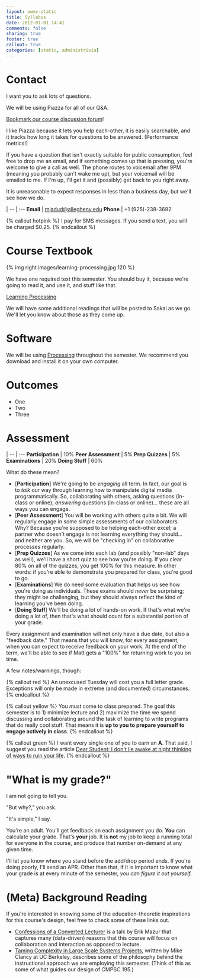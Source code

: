 ```yaml
---
layout: owmx-static
title: Syllabus
date: 2012-01-01 14:41
comments: false
sharing: true
footer: true
callout: true
categories: [static, administrivia]
---
```


# Contact

I want you to ask lots of questions. 

We will be using Piazza for all of our Q&A. 

[Bookmark our course discussion forum](http://piazza.com/class#spring2012/cmpsc195)! 

I like Piazza because it lets you help each-other, it is easily searchable, and it tracks how long it takes for questions to be answered. (Performance metrics!)

If you have a question that isn't exactly suitable for public consumption, feel free to drop me an email, and if something comes up that is pressing, you're welcome to give a call as well. The phone routes to voicemail after 9PM (meaning you probably can't wake me up), but your voicemail will be emailed to me. If I'm up, I'll get it and (possibly) get back to you right away. 

It is unreasonable to expect responses in less than a business day, but we'll see how we do.

 | 
-- | :--
**Email** | mjadud@allegheny.edu 
**Phone** | +1 (925)-238-3692

{% callout hotpink %}
I pay for SMS messages. If you send a text, you will be charged $0.25.
{% endcallout %}

# Course Textbook
{% img right images/learning-processing.jpg 120 %}

We have one required text this semester. You should buy it, because we're going to read it, and use it, and stuff like that.

[Learning Processing](http://www.learningprocessing.com/buy-the-book/)

We will have some additional readings that will be posted to Sakai as we go. We'll let you know about those as they come up.

# Software
We will be using [Processing](http://processing.org) throughout the semester. We recommend you download and install it on your own computer.

# Outcomes

* One
* Two
* Three

# Assessment

 | 
-- | :--
**Participation** | 10%
**Peer Assessment** | 5%
**Prep Quizzes** | 5%
**Examinations** | 20%
**Doing Stuff** | 60%

What do these mean?

* [**Participation**] We're going to be *engaging* all term. In fact, our goal is to *talk* our way through learning how to manipulate digital media programmatically. So, collaborating with others, asking questions (in-class or online), *answering* questions (in-class or online)... these are all ways you can engage. 
* [**Peer Assessment**] You will be working with others quite a bit. We will regularly engage in some simple assessments of our collaborators. Why? Because you're supposed to be helping each-other excel; a partner who doesn't engage is not learning everything they should... and neither are you. So, we will be "checking in" on collaborative processes regularly.
* [**Prep Quizzes**] As we come into each lab (and possibly "non-lab" days as well), we'll have a short quiz to see how you're doing. If you clear 80% on all of the quizzes, you get 100% for this measure. In other words: if you're able to demonstrate you prepared for class, you're good to go. 
* [**Examinations**] We do need some evaluation that helps us see how you're doing as individuals. These exams should *never* be surprising; they might be challenging, but they should always reflect the kind of learning you've been doing.
* [**Doing Stuff**] We'll be doing a lot of hands-on work. If that's what we're doing a lot of, then that's what should count for a substantial portion of your grade.

Every assignment and examination will not only have a due date, but also a "feedback date." That means that you will know, for every assignment, when you can expect to receive feedback on your work. At the end of the term, we'll be able to see if Matt gets a "100%" for returning work to you on time.

A few notes/warnings, though:

{% callout red %}
An unexcused Tuesday will cost you a full letter grade. Exceptions will only be made in extreme (and documented) circumstances.
{% endcallout %}

{% callout yellow %}
You <em>must</em> come to class prepared. The goal this semester is to 1) minimize lecture and 2) maximize the time we spend discussing and collaborating around the task of learning to write programs that do really cool stuff. That means it is <strong>up to you to prepare yourself to engage actively in class</strong>.
{% endcallout %}

{% callout green %}
I want every single one of you to earn an <strong>A</strong>. That said, I suggest you read the article <a href="http://www.forbes.com/sites/artcarden/2012/01/12/dear-student-i-dont-lie-awake-at-night-thinking-of-ways-to-ruin-your-life/">Dear Student: I don't lie awake at night thinking of ways to ruin your life</a>.
{% endcallout %}

# "What is my grade?"

I am not going to tell you.

"But why?," you ask. 

"It's simple," I say.

You're an adult. You'll get feedback on each assignment you do. **You** can calculate your grade. That's **your** job. It is **not** my job to keep a running total for everyone in the course, and produce that number on-demand at any given time.

I'll let you know where you stand before the add/drop period ends. If you're doing poorly, I'll send an APR. Other than that, if it is important to know what your grade is at every minute of the semester, *you can figure it out yourself.*

# (Meta) Background Reading

If you're interested in knowing some of the education-theoretic inspirations for this course's design, feel free to check some of these links out.

* [Confessions of a Converted Lecturer](http://www.youtube.com/watch?v=WwslBPj8GgI) is a talk by Erik Mazur that captures many (data-driven) reasons that this course will focus on collaboration and interaction as opposed to lecture.
* [Taming Complexity in Large Scale Systems Projects](http://www.cs.berkeley.edu/~clancy/ucwise/fecs07_lab_centric_2col.pdf), written by Mike Clancy at UC Berkeley, describes some of the philosophy behind the instructional approach we are employing this semester. (Think of this as some of what guides our design of CMPSC 195.)

